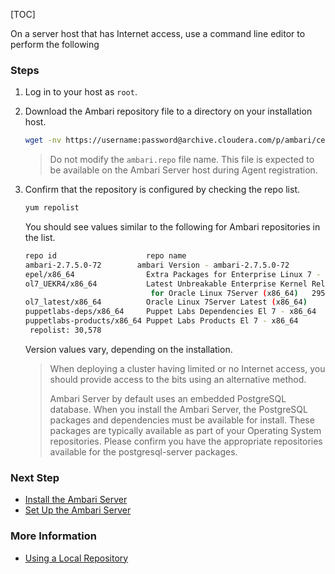 [TOC]

On a server host that has Internet access, use a command line editor to perform the following

### Steps

1. Log in to your host as `root`.
2. Download the Ambari repository file to a directory on your installation host.

    ```bash
    wget -nv https://username:password@archive.cloudera.com/p/ambari/centos7/2.x/updates/2.7.5.0/ambari.repo -O /etc/yum.repos.d/ambari.repo
    ```
    
    > Do not modify the `ambari.repo` file name. This file is expected to be available on the Ambari Server host during Agent registration.

3. Confirm that the repository is configured by checking the repo list.

   ```bash
   yum repolist
   ```

   You should see values similar to the following for Ambari repositories in the list.
   
   ```bash
   repo id                    repo name                                       status
   ambari-2.7.5.0-72        ambari Version - ambari-2.7.5.0-72            12
   epel/x86_64                Extra Packages for Enterprise Linux 7 - x86_64  11,387
   ol7_UEKR4/x86_64           Latest Unbreakable Enterprise Kernel Release 4
                               for Oracle Linux 7Server (x86_64)   295
   ol7_latest/x86_64          Oracle Linux 7Server Latest (x86_64)            18,642
   puppetlabs-deps/x86_64     Puppet Labs Dependencies El 7 - x86_64          17
   puppetlabs-products/x86_64 Puppet Labs Products El 7 - x86_64              225
    repolist: 30,578
   ```
   
   Version values vary, depending on the installation.
   
   > When deploying a cluster having limited or no Internet access, you should provide access to the bits using an alternative method.
   > 
   > Ambari Server by default uses an embedded PostgreSQL database. When you install the Ambari Server, the PostgreSQL packages and dependencies must be available for install. These packages are typically available as part of your Operating System repositories. Please confirm you have the appropriate repositories available for the postgresql-server packages.

### Next Step

- [Install the Ambari Server]($InstallTheAmbariServer)
- [Set Up the Ambari Server]($SetUpTheAmbariServer)

### More Information

- [Using a Local Repository]($UsingALocalRepository)
